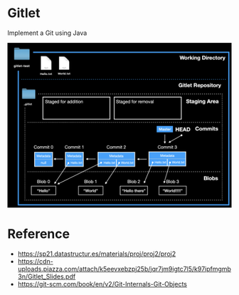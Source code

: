 # Gitlet
Implement a Git using Java

![Structure.png](img/Structure.png)

# Reference
- https://sp21.datastructur.es/materials/proj/proj2/proj2
- https://cdn-uploads.piazza.com/attach/k5eevxebzpj25b/jqr7jm9igtc7l5/k97ipfmgmb3n/Gitlet_Slides.pdf
- https://git-scm.com/book/en/v2/Git-Internals-Git-Objects
